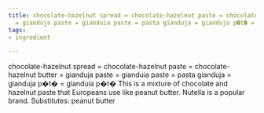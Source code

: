 ```yaml
---
title: chocolate-hazelnut spread = chocolate-hazelnut paste = chocolate-hazelnut butter
  = gianduja paste = gianduia paste = pasta gianduja = gianduja p�t� = gianduia p�t�
tags:
- ingredient

---
```

chocolate-hazelnut spread = chocolate-hazelnut paste = chocolate-hazelnut butter = gianduja paste = gianduia paste = pasta gianduja = gianduja p�t� = gianduia p�t� This is a mixture of chocolate and hazelnut paste that Europeans use like peanut butter. Nutella is a popular brand. Substitutes: peanut butter
